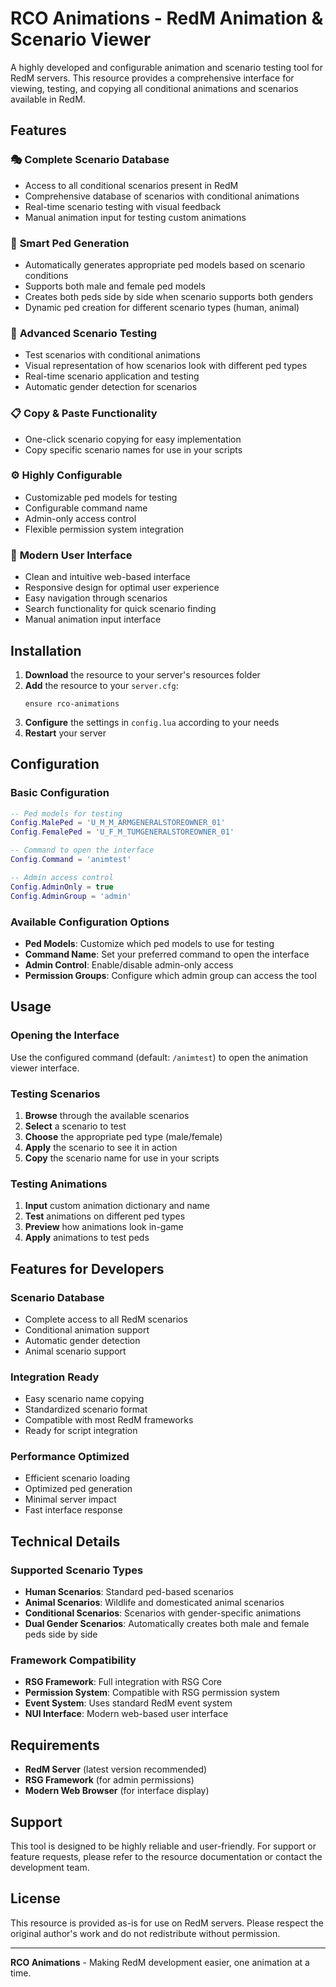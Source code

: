 # RCO Animations - RedM Animation & Scenario Viewer

A highly developed and configurable animation and scenario testing tool for RedM servers. This resource provides a comprehensive interface for viewing, testing, and copying all conditional animations and scenarios available in RedM.

## Features

### 🎭 **Complete Scenario Database**
- Access to all conditional scenarios present in RedM
- Comprehensive database of scenarios with conditional animations
- Real-time scenario testing with visual feedback
- Manual animation input for testing custom animations

### 👥 **Smart Ped Generation**
- Automatically generates appropriate ped models based on scenario conditions
- Supports both male and female ped models
- Creates both peds side by side when scenario supports both genders
- Dynamic ped creation for different scenario types (human, animal)

### 🎯 **Advanced Scenario Testing**
- Test scenarios with conditional animations
- Visual representation of how scenarios look with different ped types
- Real-time scenario application and testing
- Automatic gender detection for scenarios

### 📋 **Copy & Paste Functionality**
- One-click scenario copying for easy implementation
- Copy specific scenario names for use in your scripts
### ⚙️ **Highly Configurable**
- Customizable ped models for testing
- Configurable command name
- Admin-only access control
- Flexible permission system integration

### 🎨 **Modern User Interface**
- Clean and intuitive web-based interface
- Responsive design for optimal user experience
- Easy navigation through scenarios
- Search functionality for quick scenario finding
- Manual animation input interface

## Installation

1. **Download** the resource to your server's resources folder
2. **Add** the resource to your `server.cfg`:
   ```
   ensure rco-animations
   ```
3. **Configure** the settings in `config.lua` according to your needs
4. **Restart** your server

## Configuration

### Basic Configuration
```lua
-- Ped models for testing
Config.MalePed = 'U_M_M_ARMGENERALSTOREOWNER_01'
Config.FemalePed = 'U_F_M_TUMGENERALSTOREOWNER_01'

-- Command to open the interface
Config.Command = 'animtest'

-- Admin access control
Config.AdminOnly = true
Config.AdminGroup = 'admin'
```

### Available Configuration Options
- **Ped Models**: Customize which ped models to use for testing
- **Command Name**: Set your preferred command to open the interface
- **Admin Control**: Enable/disable admin-only access
- **Permission Groups**: Configure which admin group can access the tool

## Usage

### Opening the Interface
Use the configured command (default: `/animtest`) to open the animation viewer interface.

### Testing Scenarios
1. **Browse** through the available scenarios
2. **Select** a scenario to test
3. **Choose** the appropriate ped type (male/female)
4. **Apply** the scenario to see it in action
5. **Copy** the scenario name for use in your scripts

### Testing Animations
1. **Input** custom animation dictionary and name
2. **Test** animations on different ped types
3. **Preview** how animations look in-game
4. **Apply** animations to test peds

## Features for Developers

### Scenario Database
- Complete access to all RedM scenarios
- Conditional animation support
- Automatic gender detection
- Animal scenario support

### Integration Ready
- Easy scenario name copying
- Standardized scenario format
- Compatible with most RedM frameworks
- Ready for script integration

### Performance Optimized
- Efficient scenario loading
- Optimized ped generation
- Minimal server impact
- Fast interface response

## Technical Details

### Supported Scenario Types
- **Human Scenarios**: Standard ped-based scenarios
- **Animal Scenarios**: Wildlife and domesticated animal scenarios
- **Conditional Scenarios**: Scenarios with gender-specific animations
- **Dual Gender Scenarios**: Automatically creates both male and female peds side by side

### Framework Compatibility
- **RSG Framework**: Full integration with RSG Core
- **Permission System**: Compatible with RSG permission system
- **Event System**: Uses standard RedM event system
- **NUI Interface**: Modern web-based user interface

## Requirements

- **RedM Server** (latest version recommended)
- **RSG Framework** (for admin permissions)
- **Modern Web Browser** (for interface display)

## Support

This tool is designed to be highly reliable and user-friendly. For support or feature requests, please refer to the resource documentation or contact the development team.

## License

This resource is provided as-is for use on RedM servers. Please respect the original author's work and do not redistribute without permission.

---

**RCO Animations** - Making RedM development easier, one animation at a time. 